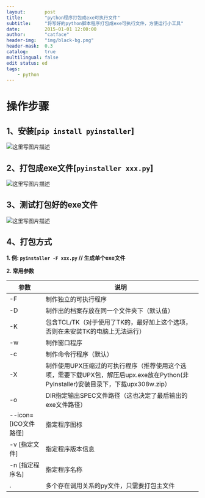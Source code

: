 ```yaml
---
layout:       post
title:        "python程序打包成exe可执行文件"
subtitle:     "将写好的python脚本程序打包成exe可执行文件，方便运行小工具"
date:         2015-01-01 12:00:00
author:       "catface"
header-img:   "img/black-bg.png"
header-mask:  0.3
catalog:      true
multilingual: false
edit status: ed
tags:
    - python
---
```


# 操作步骤

## 1、安装[`pip install pyinstaller`]

![这里写图片描述](https://img-blog.csdn.net/20180326114734325?watermark/2/text/aHR0cHM6Ly9ibG9nLmNzZG4ubmV0L2l0Q2F0ZmFjZQ==/font/5a6L5L2T/fontsize/400/fill/I0JBQkFCMA==/dissolve/70)

## 2、打包成exe文件[`pyinstaller xxx.py`]

![这里写图片描述](https://img-blog.csdn.net/2018032611491079?watermark/2/text/aHR0cHM6Ly9ibG9nLmNzZG4ubmV0L2l0Q2F0ZmFjZQ==/font/5a6L5L2T/fontsize/400/fill/I0JBQkFCMA==/dissolve/70)

## 3、测试打包好的exe文件

![这里写图片描述](https://img-blog.csdn.net/20180326114956566?watermark/2/text/aHR0cHM6Ly9ibG9nLmNzZG4ubmV0L2l0Q2F0ZmFjZQ==/font/5a6L5L2T/fontsize/400/fill/I0JBQkFCMA==/dissolve/70)

## 4、打包方式

**1. 例: `pyinstaller -F xxx.py` // 生成单个exe文件**

**2. 常用参数**

| 参数 | 说明 |
| --- | --- |
| -F | 制作独立的可执行程序 |
| -D | 制作出的档案存放在同一个文件夹下（默认值）|
| -K | 包含TCL/TK（对于使用了TK的，最好加上这个选项，否则在未安装TK的电脑上无法运行）|
| -w | 制作窗口程序 |
| -c | 制作命令行程序（默认）|
| -X | 制作使用UPX压缩过的可执行程序（推荐使用这个选项，需要下载UPX包，解压后upx.exe放在Python(非PyInstaller)安装目录下，下载upx308w.zip）|
| -o | DIR指定输出SPEC文件路径（这也决定了最后输出的exe文件路径）|
| --icon=[ICO文件路径] | 指定程序图标 |
| -v [指定文件] | 指定程序版本信息 |
| -n [指定程序名] | 指定程序名称 |
| . | 多个存在调用关系的py文件，只需要打包主文件 |
